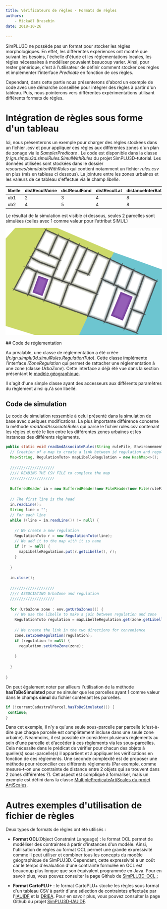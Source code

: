 ```yaml
---
title: Vérificateurs de règles - Formats de règles
authors:
    - Mickaël Brasebin
date: 2018-10-26

---
```


SimPLU3D ne possède pas un format pour stocker les règles morphologiques. En effet, les différentes expériences ont montré que suivant les besoins, l'échelle d'étude et les réglementations locales, les règles nécessaires à modéliser pouvaient beaucoup varier. Ainsi, pour rester générique, c'est à l'utilisateur de définir comment stocker ces règles et implémenter l'interface *Predicate* en fonction de ces règles.

Cependant, dans cette partie nous présenterons d'abord un exemple de code avec une démarche conseillée pour intégrer des règles à partir d'un tableau. Puis, nous pointerons vers différentes expérimentations utilisant différents formats de règles.

# Intégration de règles sous forme d'un tableau

Ici, nous présenterons un exemple pour charger des règles stockées dans un fichier .csv et pour appliquer ces règles aux différentes zones d'un plan de zonage via le *SamplerPredicate* . Le code est disponible dans la classe *fr.ign.simplu3d.simulRules.SimulWithRules* du projet SimPLU3D-tutorial. Les données utilisées sont stockées dans le dossier *resources/simulationWithRules* qui contient notamment un fichier *rules.csv* en plus (mis en tableau ci dessous). La jointure entre les zones urbaines et les valeurs de ce tableau s'effectue via le champ *libelle*.


| libelle | distReculVoirie | distReculFond | distReculLat | distanceInterBati | maximalCES |
|:--------|:----------------|:--------------|:-------------|:------------------|:-----------|
| ub1     | 2               | 3             | 4            | 8                 | 0.5        |
| ub2     | 4               | 5             | 4            | 8                 | 1          |

Le résultat de la simulation est visible ci dessous, seules 2 parcelles sont simulées (celles avec 1 comme valeur pour l'attribut SIMUL)

![Résultat de la simulation](./img/resultSimulation.png)


## Code de réglementation

Au préalable, une classe de réglementation a été créée (*fr.ign.simplu3d.simulRules.RegulationTuto*). Cette classe implémente l'interface *IZoneRegulation* qui permet de rattacher une réglementation à une zone (classe *UrbaZone*). Cette interface a déjà été vue dans la section présentant le [modèle géographique](./envgeo/modelgeo.md).

Il s'agit d'une simple classe ayant des accesseurs aux différents paramètres du règlement ainsi qu'à son libellé.

## Code de simulation

Le code de simulation ressemble à celui présenté dans la simulation de base avec quelques modifications. La plus importante différence concerne la méthode *readAndAssociateRules* qui parse le fichier rules.csv contenant les règles et créé le lien entre les différentes zones urbaines et les instances des différents règlements.

```JAVA
public static void readAndAssociateRules(String ruleFile, Environnement env) throws Exception {
  // Creation of a map to create a link between id regulation and regulation
  Map<String, RegulationTuto> mapLibelleRegulation = new HashMap<>();

  ////////////////////
  //// READING THE CSV FILE to complete the map
  ////////////////////

  BufferedReader in = new BufferedReader(new FileReader(new File(ruleFile)));

  // The first line is the head
  in.readLine();
  String line = "";
  // For each line
  while ((line = in.readLine()) != null) {

    // We create a new regulation
    RegulationTuto r = new RegulationTuto(line);
    // We add it to the map with it is name
    if (r != null) {
      mapLibelleRegulation.put(r.getLibelle(), r);
    }

  }

  in.close();

  ////////////////////
  //// ASSOCIATING UrbaZone and regulation
  ////////////////////

  for (UrbaZone zone : env.getUrbaZones()) {
    // We use the libelle to make a join between regulation and zone
    RegulationTuto regulation = mapLibelleRegulation.get(zone.getLibelle());

    // We create the link in the two directions for convenience
    zone.setZoneRegulation(regulation);
    if (regulation != null) {
      regulation.setUrbaZone(zone);

    }

  }

}
```


On peut également noter par ailleurs l'utilisation de la méthode **hasToBeSimulated** pour ne simuler que les parcelles ayant 1 comme valeur dans le champs **simul** du fichier contenant les parcelles.

```JAVA
if (!currentCadastralParcel.hasToBeSimulated()) {
 continue;
}
```

Dans cet exemple, il n'y a qu'une seule sous-parcelle par parcelle (c'est-à-dire que chaque parcelle est complètement incluse dans une seule zone urbaine). Néanmoins, il est possible de considérer plusieurs règlements au sein d'une parcelle et d'accéder à ces règlements via les sous-parcelles. Cela nécessite dans le prédicat de vérifier pour chacun des objets à quelle(s) sous-parcelle(s) il appartient et à appliquer les vérifications en fonction de ces règlements. Une seconde complexité est de proposer une méthode pour réconcilier ces différents règlements (Par exemple, comme mesure-t-on une contrainte de distance entre 2 objets qui se trouvent dans 2 zones différentes ?). Cet aspect est compliqué à formaliser, mais un exemple est défini dans la classe [MultiplePredicateArtiScales du projet ArtiScales](https://github.com/ArtiScales/ArtiScales/blob/master/src/main/java/fr/ign/cogit/rules/predicate/MultiplePredicateArtiScales.java). 

# Autres exemples d'utilisation de fichier de règles

Deux types de formats de règles ont été utilisés :

- **Format OCL**(Object Constraint Language) : le format OCL permet de modéliser des contraintes à partir d'instances d'un modèle. Ainsi, l'utilisation de règles au format OCL permet une grande expressivité comme il peut utiliser et combiner tous les concepts du modèle géographique de SimPLU3D. Cependant, cette expressivité a un coût car le temps d'évaluation d'une contrainte formulée en OCL est beaucoup plus longue que son équivalent programmée en Java. Pour en savoir plus, vous pouvez consulter la page Github de [SimPLU3D-OCL](https://github.com/SimPLU3D/simplu3D-ocl/blob/master/README.md) ;


- **Format CartoPLU+** : le format CartoPLU+ stocke les règles sous format d'un tableau CSV à partir d'une sélection de contraintes effectuée par l'[IAUIDF](https://www.iau-idf.fr/) et la [DRIEA](http://www.driea.ile-de-france.developpement-durable.gouv.fr/). Pour en savoir plus, vous pouvez consulter la page Github du projet [SimPLU3D-IAUIDF](https://github.com/SimPLU3D/simplu3D-iauidf).
